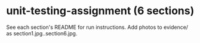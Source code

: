 # unit-testing-assignment (6 sections)
See each section's README for run instructions. Add photos to evidence/ as section1.jpg..section6.jpg.
